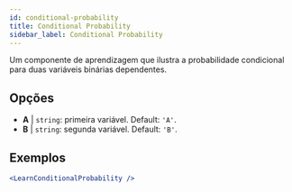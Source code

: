 ```yaml
---
id: conditional-probability
title: Conditional Probability
sidebar_label: Conditional Probability
---
```


Um componente de aprendizagem que ilustra a probabilidade condicional para duas variáveis binárias dependentes.

## Opções

* __A__ | `string`: primeira variável. Default: `'A'`.
* __B__ | `string`: segunda variável. Default: `'B'`.


## Exemplos

```jsx live
<LearnConditionalProbability />
```

